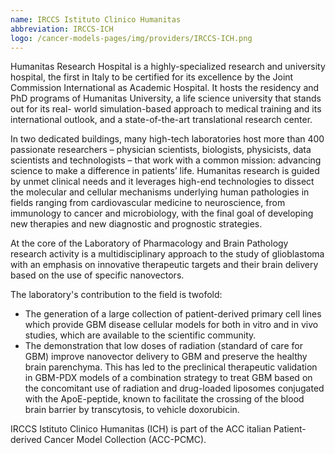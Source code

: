 ```yaml
---
name: IRCCS Istituto Clinico Humanitas
abbreviation: IRCCS-ICH
logo: /cancer-models-pages/img/providers/IRCCS-ICH.png
---
```


Humanitas Research Hospital is a highly-specialized research and university hospital, the first in Italy to be certified for its excellence by the Joint Commission International as Academic Hospital. It hosts the residency and PhD programs of Humanitas University, a life science university that stands out for its real- world simulation-based approach to medical training and its international outlook, and a state-of-the-art translational research center.

In two dedicated buildings, many high-tech laboratories host more than 400 passionate researchers – physician scientists, biologists, physicists, data scientists and technologists – that work with a common mission: advancing science to make a difference in patients’ life. Humanitas research is guided by unmet clinical needs and it leverages high-end technologies to dissect the molecular and cellular mechanisms underlying human pathologies in fields ranging from cardiovascular medicine to neuroscience, from immunology to cancer and microbiology, with the final goal of developing new therapies and new diagnostic and prognostic strategies.

At the core of the Laboratory of Pharmacology and Brain Pathology research activity is a multidisciplinary approach to the study of glioblastoma with an emphasis on innovative therapeutic targets and their brain
delivery based on the use of specific nanovectors. 

The laboratory's contribution to the field is twofold:

- The generation of a large collection of patient-derived primary cell lines which provide GBM disease cellular models for both in vitro and in vivo studies, which are available to the scientific community.
- The demonstration that low doses of radiation (standard of care for GBM) improve nanovector delivery to GBM and preserve the healthy brain parenchyma. This has led to the preclinical therapeutic validation in GBM-PDX models of a combination strategy to treat GBM based on the concomitant use of radiation and drug-loaded liposomes conjugated with the ApoE-peptide, known to facilitate the crossing of the blood brain barrier by transcytosis, to vehicle doxorubicin.

IRCCS Istituto Clinico Humanitas (ICH) is part of the ACC italian Patient-derived Cancer Model Collection (ACC-PCMC).
